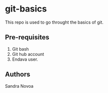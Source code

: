 # git-basics
This repo is used to go throught the basics of git.

## Pre-requisites
1. Git bash
2. Git hub account
3. Endava user.

## Authors
Sandra Novoa